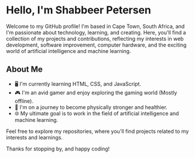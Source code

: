 # Hello, I'm Shabbeer Petersen

Welcome to my GitHub profile! I'm based in Cape Town, South Africa, and I'm passionate about technology, learning, and creating. Here, you'll find a collection of my projects and contributions, reflecting my interests in web development, software improvement, computer hardware, and the exciting world of artificial intelligence and machine learning.

## About Me

- 🖥️ I'm currently learning HTML, CSS, and JavaScript.
- 🎮 I'm an avid gamer and enjoy exploring the gaming world (Mostly offline).
- 💪 I'm on a journey to become physically stronger and healthier.
- 🌐 My ultimate goal is to work in the field of artificial intelligence and machine learning.

Feel free to explore my repositories, where you'll find projects related to my interests and learnings.

Thanks for stopping by, and happy coding!
